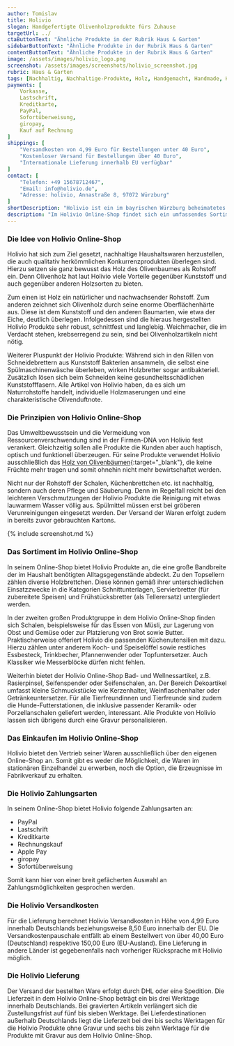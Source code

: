 ```yaml
---
author: Tomislav
title: Holivio
slogan: Handgefertigte Olivenholzprodukte fürs Zuhause
targetUrl: ../
ctaButtonText: "Ähnliche Produkte in der Rubrik Haus & Garten"
sidebarButtonText: "Ähnliche Produkte in der Rubrik Haus & Garten"
contentButtonText: "Ähnliche Produkte in der Rubrik Haus & Garten"
image: /assets/images/holivio_logo.png
screenshot: /assets/images/screenshots/holivio_screenshot.jpg
rubric: Haus & Garten
tags: [Nachhaltig, Nachhaltige-Produkte, Holz, Handgemacht, Handmade, Haushalt]
payments: [
    Vorkasse,
    Lastschrift,
    Kreditkarte,
    PayPal,
    Sofortüberweisung,
    giropay,
    Kauf auf Rechnung
]
shippings: [
    "Versandkosten von 4,99 Euro für Bestellungen unter 40 Euro",
    "Kostenloser Versand für Bestellungen über 40 Euro",
    "Internationale Lieferung innerhalb EU verfügbar"
]
contact: [
    "Telefon: +49 15678712467",
    "Email: info@holivio.de",
    "Adresse: holivio, Annastraße 8, 97072 Würzburg"
]
shortDescription: "Holivio ist ein im bayrischen Würzburg beheimatetes Unternehmen, das sich ganz auf den Verkauf von den handgefertigten Olivenholzprodukten spezialisiert hat."
description: "Im Holivio Online-Shop findet sich ein umfassendes Sortiment an in Handarbeit hergestellten Holzerzeugnissen. Die Produktpalette deckt dabei vielfältige Einsatzmöglichkeiten im Haushalt ab. Da alle Artikel Unikate sind, bekommt jeder Einkauf bei Holivio eine persönliche Note."
---
```


### Die Idee von Holivio Online-Shop

Holivio hat sich zum Ziel gesetzt, nachhaltige Haushaltswaren herzustellen, die auch qualitativ herkömmlichen Konkurrenzprodukten überlegen sind. Hierzu setzen sie ganz bewusst das Holz des Olivenbaumes als Rohstoff ein. Denn Olivenholz hat laut Holivio viele Vorteile gegenüber Kunststoff und auch gegenüber anderen Holzsorten zu bieten.

Zum einen ist Holz ein natürlicher und nachwachsender Rohstoff. Zum anderen zeichnet sich Olivenholz durch seine enorme Oberflächenhärte aus. Diese ist dem Kunststoff und den anderen Baumarten, wie etwa der Eiche, deutlich überlegen. Infolgedessen sind die hieraus hergestellten Holivio Produkte sehr robust, schnittfest und langlebig. Weichmacher, die im Verdacht stehen, krebserregend zu sein, sind bei Olivenholzartikeln nicht nötig.

Weiterer Pluspunkt der Holivio Produkte: Während sich in den Rillen von Schneidebrettern aus Kunststoff Bakterien ansammeln, die selbst eine Spülmaschinenwäsche überleben, wirken Holzbretter sogar antibakteriell. Zusätzlich lösen sich beim Schneiden keine gesundheitsschädlichen Kunststofffasern. Alle Artikel von Holivio haben, da es sich um Naturrohstoffe handelt, individuelle Holzmaserungen und eine charakteristische Olivenduftnote.

### Die Prinzipien von Holivio Online-Shop

Das Umweltbewusstsein und die Vermeidung von Ressourcenverschwendung sind in der Firmen-DNA von Holivio fest verankert. Gleichzeitig sollen alle Produkte die Kunden aber auch haptisch, optisch und funktionell überzeugen. Für seine Produkte verwendet Holivio ausschließlich das [Holz von Olivenbäumen](https://www.holivio.de/FAQ-Haeufige-Fragen){:target="_blank"}, die keine Früchte mehr tragen und somit ohnehin nicht mehr bewirtschaftet werden. 

Nicht nur der Rohstoff der Schalen, Küchenbrettchen etc. ist nachhaltig, sondern auch deren Pflege und Säuberung. Denn im Regelfall reicht bei den leichteren Verschmutzungen der Holivio Produkte die Reinigung mit etwas lauwarmem Wasser völlig aus. Spülmittel müssen erst bei gröberen Verunreinigungen eingesetzt werden. Der Versand der Waren erfolgt zudem in bereits zuvor gebrauchten Kartons.

{% include screenshot.md %}

### Das Sortiment im Holivio Online-Shop

In seinem Online-Shop bietet Holivio Produkte an, die eine große Bandbreite der im Haushalt benötigten Alltagsgegenstände abdeckt. Zu den Topsellern zählen diverse Holzbrettchen. Diese können gemäß ihrer unterschiedlichen Einsatzzwecke in die Kategorien Schnittunterlagen, Servierbretter (für zubereitete Speisen) und Frühstücksbretter (als Tellerersatz) untergliedert werden.

In der zweiten großen Produktgruppe in dem Holivio Online-Shop finden sich Schalen, beispielsweise für das Essen von Müsli, zur Lagerung von Obst und Gemüse oder zur Platzierung von Brot sowie Butter. Praktischerweise offeriert Holivio die passenden Küchenutensilien mit dazu. Hierzu zählen unter anderem Koch- und Speiselöffel sowie restliches Essbesteck, Trinkbecher, Pfannenwender oder Topfuntersetzer. Auch Klassiker wie Messerblöcke dürfen nicht fehlen.

Weiterhin bietet der Holivio Online-Shop Bad- und Wellnessartikel, z.B. Rasierpinsel, Seifenspender oder Seifenschalen, an. Der Bereich Dekoartikel umfasst kleine Schmuckstücke wie Kerzenhalter, Weinflaschenhalter oder Getränkeuntersetzer. Für alle Tierfreundinnen und Tierfreunde sind zudem die Hunde-Futterstationen, die inklusive passender Keramik- oder Porzellanschalen geliefert werden, interessant. Alle Produkte von Holivio lassen sich übrigens durch eine Gravur personalisieren.

### Das Einkaufen im Holivio Online-Shop

Holivio bietet den Vertrieb seiner Waren ausschließlich über den eigenen Online-Shop an. Somit gibt es weder die Möglichkeit, die Waren im stationären Einzelhandel zu erwerben, noch die Option, die Erzeugnisse im Fabrikverkauf zu erhalten.

### Die Holivio Zahlungsarten

In seinem Online-Shop bietet Holivio folgende Zahlungsarten an:

+ PayPal
+ Lastschrift
+ Kreditkarte
+ Rechnungskauf
+ Apple Pay
+ giropay
+ Sofortüberweisung

Somit kann hier von einer breit gefächerten Auswahl an Zahlungsmöglichkeiten gesprochen werden.

### Die Holivio Versandkosten

Für die Lieferung berechnet Holivio Versandkosten in Höhe von 4,99 Euro innerhalb Deutschlands beziehungsweise 8,50 Euro innerhalb der EU. Die Versandkostenpauschale entfällt ab einem Bestellwert von über 40,00 Euro (Deutschland) respektive 150,00 Euro (EU-Ausland). Eine Lieferung in andere Länder ist gegebenenfalls nach vorheriger Rücksprache mit Holivio möglich. 

### Die Holivio Lieferung

Der Versand der bestellten Ware erfolgt durch DHL oder eine Spedition. Die Lieferzeit in dem Holivio Online-Shop beträgt ein bis drei Werktage innerhalb Deutschlands. Bei gravierten Artikeln verlängert sich die Zustellungsfrist auf fünf bis sieben Werktage. Bei Lieferdestinationen außerhalb Deutschlands liegt die Lieferzeit bei drei bis sechs Werktagen für die Holivio Produkte ohne Gravur und sechs bis zehn Werktage für die Produkte mit Gravur aus dem Holivio Online-Shop.